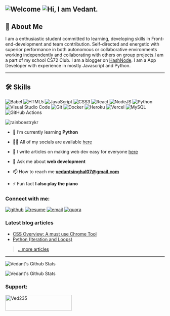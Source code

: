 ![Welcome](https://pimp-my-readme.webapp.io/pimp-my-readme/sliding-text?emojis=1f44b&text=Welcome)
![Hi, I am Vedant.](https://pimp-my-readme.webapp.io/pimp-my-readme/wavy-banner?subtitle=I%20make%20stuff%20on%20the%20web%20and%20write%20blogs%20about%20it.&title=Hi%2C%20I%20am%20Vedant)
---
## 🚀 About Me
I am a enthusiastic student committed to learning, developing skills in Front-end-development and team contribution. Self-directed and energetic with superior performance in both autonomous or collaborative environments working independently and collaborating with others on group projects.I am a part of my school CS72 Club. I am a blogger on [HashNode](https://learnwithved.hashnode.dev/). I am a App Developer with experience in mostly Javascript and Python.

---

  
## 🛠 Skills


![Babel](https://img.shields.io/badge/Babel-F9DC3e?style=for-the-badge&logo=babel&logoColor=black)
![HTML5](https://img.shields.io/badge/html5-%23E34F26.svg?style=for-the-badge&logo=html5&logoColor=white)
![JavaScript](https://img.shields.io/badge/javascript-%23323330.svg?style=for-the-badge&logo=javascript&logoColor=%23F7DF1E)
![CSS3](https://img.shields.io/badge/css3-%231572B6.svg?style=for-the-badge&logo=css3&logoColor=white)
![React](https://img.shields.io/badge/react-%2320232a.svg?style=for-the-badge&logo=react&logoColor=%2361DAFB)
![NodeJS](https://img.shields.io/badge/node.js-6DA55F?style=for-the-badge&logo=node.js&logoColor=white)
![Python](https://img.shields.io/badge/python-3670A0?style=for-the-badge&logo=python&logoColor=ffdd54)
![Visual Studio Code](https://img.shields.io/badge/Visual%20Studio%20Code-0078d7.svg?style=for-the-badge&logo=visual-studio-code&logoColor=white)
![Git](https://img.shields.io/badge/git-%23F05033.svg?style=for-the-badge&logo=git&logoColor=white)
![Docker](https://img.shields.io/badge/docker-%230db7ed.svg?style=for-the-badge&logo=docker&logoColor=white)
![Heroku](https://img.shields.io/badge/heroku-%23430098.svg?style=for-the-badge&logo=heroku&logoColor=white)
![Vercel](https://img.shields.io/badge/vercel-%23000000.svg?style=for-the-badge&logo=vercel&logoColor=white)
![MySQL](https://img.shields.io/badge/mysql-%2300f.svg?style=for-the-badge&logo=mysql&logoColor=white)
![GitHub Actions](https://img.shields.io/badge/githubactions-%232671E5.svg?style=for-the-badge&logo=githubactions&logoColor=white)

<p align="left"> <img src="https://komarev.com/ghpvc/?username=Ved235&label=Profile%20views&color=0e75b6&style=flat" alt="rainboestrykr" /> </p>


- 🌱 I’m currently learning **Python**

- 👨‍💻 All of my socials are available [here](https://ayo.so/ved235)

- 📝 I write articles on making web dev easy for everyone [here](https://learnwithved.hashnode.dev/)

- 💬 Ask me about **web development**

- 📫 How to reach me **vedantsinghal07@gmail.com**

- ⚡ Fun fact **I also play the piano**
<h3 align="left">Connect with me:</h3>
<p align="left">
  

[![github](https://img.shields.io/badge/Github-%23121011.svg?style=for-the-badge&logo=github&logoColor=white)](https://github.com/Ved235)
[![resume](https://img.shields.io/badge/Resume-0A66C2?style=for-the-badge&logo=revolut&logoColor=white)](https://drive.google.com/file/d/1HtiyYa5ExaiePsVReD6UYYZnhaBduFCT/view?usp=sharing)
[![email](https://img.shields.io/badge/Email-1DA1F2?style=for-the-badge&logo=Minutemailer&logoColor=white)](mailto:vedantsinghal07@gmail.com )
[![quora](https://img.shields.io/badge/Quora-B92B27?style=for-the-badge&logo=quora&logoColor=white)](https://learnwithved.quora.com/)
  
</p>

### Latest blog articles

<!-- BLOG-POST-LIST:START -->
- [CSS Overview: A must use Chrome Tool](https://learnwithved.hashnode.dev/css-overview-a-must-use-chrome-tool)
- [Python (Iteration and Loops)](https://learnwithved.hashnode.dev/python-iteration-and-loops)
<!-- BLOG-POST-LIST:END -->

> [...more articles](https://learnwithved.hashnode.dev/)
---


<img  align="center" src="https://user-images.githubusercontent.com/88609765/142573236-81f489a3-c163-45aa-a565-d65dd8ee685a.png" alt="Vedant's Github Stats">

<p><img align="center" src="https://github-readme-stats.vercel.app/api/top-langs?username=Ved235&show_icons=true&locale=en&layout=compact" alt="Vedant's Github Stats" /></p>


<h3 align="left">Support:</h3>
<p><a href="https://www.buymeacoffee.com/ved235"> <img align="left" src="https://cdn.buymeacoffee.com/buttons/v2/default-yellow.png" height="50" width="210" alt="Ved235" /></a></p><br><br>




